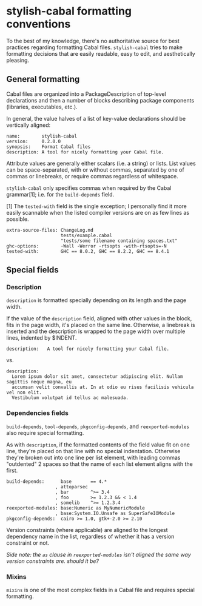 # stylish-cabal formatting conventions

To the best of my knowledge, there's no authoritative source for best practices regarding
formatting Cabal files. `stylish-cabal` tries to make formatting decisions that are easily
readable, easy to edit, and aesthetically pleasing.

## General formatting

Cabal files are organized into a PackageDescription of top-level declarations and then a
number of blocks describing package components (libraries, executables, etc.).

In general, the value halves of a list of key-value declarations should be vertically
aligned:

```
name:        stylish-cabal
version:     0.2.0.0
synopsis:    Format Cabal files
description: A tool for nicely formatting your Cabal file.
```

Attribute values are generally either scalars (i.e. a string) or lists. List values can be
space-separated, with or without commas, separated by one of commas or linebreaks, or
require commas regardless of whitespace.

`stylish-cabal` only specifies commas when required by the Cabal grammar[1]; i.e. for the
`build-depends` field.

[1] The `tested-with` field is the single exception; I personally find it more easily
scannable when the listed compiler versions are on as few lines as possible.

```
extra-source-files: ChangeLog.md
                    tests/example.cabal
                    "tests/some filename containing spaces.txt"
ghc-options:        -Wall -Werror -rtsopts -with-rtsopts=-N
tested-with:        GHC == 8.0.2, GHC == 8.2.2, GHC == 8.4.1
```

## Special fields

### Description

`description` is formatted specially depending on its length and the page width.

If the value of the `description` field, aligned with other values in the block, fits in
the page width, it's placed on the same line. Otherwise, a linebreak is inserted and the
description is wrapped to the page width over multiple lines, indented by $INDENT.

```
description:   A tool for nicely formatting your Cabal file.
```

vs.

```
description:
  Lorem ipsum dolor sit amet, consectetur adipiscing elit. Nullam sagittis neque magna, eu
  accumsan velit convallis at. In at odio eu risus facilisis vehicula vel non elit.
  Vestibulum volutpat id tellus ac malesuada.
```

### Dependencies fields

`build-depends`, `tool-depends`, `pkgconfig-depends`, and `reexported-modules`
also require special formatting.

As with `description`, if the formatted contents of the field value fit on one line,
they're placed on that line with no special indentation. Otherwise they're broken out into
one line per list element, with leading commas "outdented" 2 spaces so that the name of
each list element aligns with the first.

```
build-depends:      base       == 4.*
                  , attoparsec
                  , bar        ^>= 3.4
                  , foo        >= 1.2.3 && < 1.4
                  , somelib    ^>= 1.2.3.4
reexported-modules: base:Numeric as MyNumericModule
                  , base:System.IO.Unsafe as SuperSafeIOModule
pkgconfig-depends:  cairo >= 1.0, gtk+-2.0 >= 2.10
```

Version constraints (where applicable) are aligned to the longest dependency name in the
list, regardless of whether it has a version constraint or not.

*Side note: the `as` clause in `reexported-modules` isn't aligned the same way version
constraints are. should it be?*

### Mixins

`mixins` is one of the most complex fields in a Cabal file and requires special
formatting.

